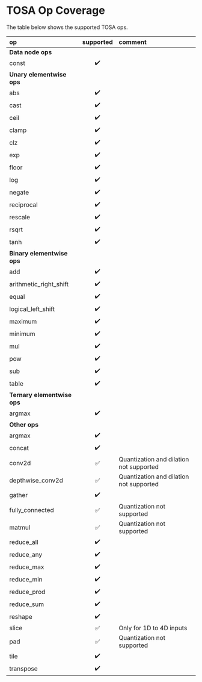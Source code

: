 # TOSA Op Coverage

The table below shows the supported TOSA ops.

| op                     | supported          | comment |
| :--------------------- |:------------------:| :------ |
| **Data node ops**
| const                  | :heavy_check_mark: | |
| **Unary elementwise ops**
| abs                    | :heavy_check_mark: | |
| cast                   | :heavy_check_mark: | |
| ceil                   | :heavy_check_mark: | |
| clamp                  | :heavy_check_mark: | |
| clz                    | :heavy_check_mark: | |
| exp                    | :heavy_check_mark: | |
| floor                  | :heavy_check_mark: | |
| log                    | :heavy_check_mark: | |
| negate                 | :heavy_check_mark: | |
| reciprocal             | :heavy_check_mark: | |
| rescale                | :heavy_check_mark: | |
| rsqrt                  | :heavy_check_mark: | |
| tanh                   | :heavy_check_mark: | |
| **Binary elementwise ops**
| add                    | :heavy_check_mark: | |
| arithmetic_right_shift | :heavy_check_mark: | |
| equal                  | :heavy_check_mark: | |
| logical_left_shift     | :heavy_check_mark: | |
| maximum                | :heavy_check_mark: | |
| minimum                | :heavy_check_mark: | |
| mul                    | :heavy_check_mark: | |
| pow                    | :heavy_check_mark: | |
| sub                    | :heavy_check_mark: | |
| table                  | :heavy_check_mark: | |
| **Ternary elementwise ops**
| argmax                 | :heavy_check_mark: | |
| **Other ops**
| argmax                 | :heavy_check_mark: | |
| concat                 | :heavy_check_mark: | |
| conv2d                 | :white_check_mark: | Quantization and dilation not supported |
| depthwise_conv2d       | :white_check_mark: | Quantization and dilation not supported |
| gather                 | :heavy_check_mark: | |
| fully_connected        | :white_check_mark: | Quantization not supported |
| matmul                 | :white_check_mark: | Quantization not supported |
| reduce_all             | :heavy_check_mark: | |
| reduce_any             | :heavy_check_mark: | |
| reduce_max             | :heavy_check_mark: | |
| reduce_min             | :heavy_check_mark: | |
| reduce_prod            | :heavy_check_mark: | |
| reduce_sum             | :heavy_check_mark: | |
| reshape                | :heavy_check_mark: | |
| slice                  | :white_check_mark: | Only for 1D to 4D inputs |
| pad                    | :white_check_mark: | Quantization not supported |
| tile                   | :heavy_check_mark: | |
| transpose              | :heavy_check_mark: | |
